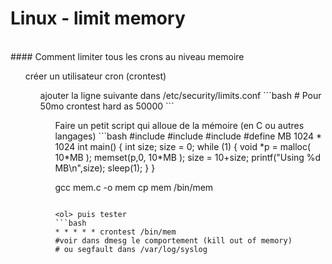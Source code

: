 Linux - limit memory
==
<br/>
#### Comment limiter tous les crons au niveau memoire
<ol> créer un utilisateur cron (crontest)
<ol> ajouter la ligne suivante dans /etc/security/limits.conf
```bash
# Pour 50mo
crontest        hard    as              50000
```
<ol> Faire un petit script qui alloue de la mémoire (en C ou autres langages)
```bash
#include <malloc.h>
#include <unistd.h>
#include <memory.h>
#define MB 1024 * 1024
int main() {
        int size;
        size = 0;
    while (1) {
        void *p = malloc( 10*MB );
        memset(p,0, 10*MB );
        size = 10+size;
        printf("Using %d MB\n",size);
        sleep(1);
    }
}

gcc mem.c -o mem
cp mem /bin/mem
```

<ol> puis tester
```bash
* * * * * crontest /bin/mem
#voir dans dmesg le comportement (kill out of memory)
# ou segfault dans /var/log/syslog
```
